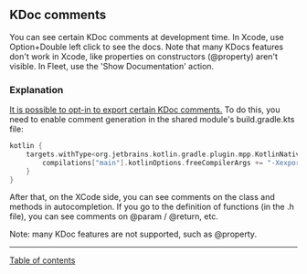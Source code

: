 ## KDoc comments

You can see certain KDoc comments at development time. In Xcode, use Option+Double left click to see the docs. Note that many KDocs features don't work in Xcode, like properties on constructors (@property) aren't visible. In Fleet, use the 'Show Documentation' action.

### Explanation

[It is possible to opt-in to export certain KDoc comments.](https://kotlinlang.org/docs/whatsnew1520.html#opt-in-export-of-kdoc-comments-to-generated-objective-c-headers) To do this, you need to enable comment generation in the shared module's build.gradle.kts file:

```kotlin
kotlin {
    targets.withType<org.jetbrains.kotlin.gradle.plugin.mpp.KotlinNativeTarget> {
        compilations["main"].kotlinOptions.freeCompilerArgs += "-Xexport-kdoc"  
    }
}
```

After that, on the XCode side, you can see comments on the class and methods in autocompletion. If you go to the definition of functions (in the .h file), you can see comments on @param / @return, etc.

Note: many KDoc features are not supported, such as @property.

---
[Table of contents](/README.md)